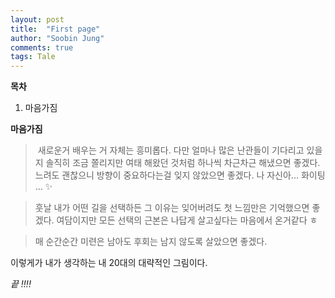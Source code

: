 ```yaml
---
layout: post
title:  "First page"
author: "Soobin Jung"
comments: true
tags: Tale
---
```


**목차**

1. 마음가짐

**마음가짐**

> ​	새로운거 배우는 거 자체는 흥미롭다. 다만 얼마나 많은 난관들이 기다리고 있을지 솔직히 조금 쫄리지만 여태 해왔던 것처럼 하나씩 차근차근 해냈으면 좋겠다. 느려도 괜찮으니  방향이 중요하다는걸 잊지 않았으면 좋겠다. 나 자신아... 화이팅 ... ✨

> 훗날 내가 어떤 길을 선택하든 그 이유는 잊어버려도 첫 느낌만은 기억했으면 좋겠다. 여담이지만 모든 선택의 근본은 나답게 살고싶다는 마음에서 온거같다 ㅎ

> 매 순간순간 미련은 남아도 후회는 남지 않도록 살았으면 좋겠다. 



이렇게가 내가 생각하는 내 20대의 대략적인 그림이다.

_끝 !!!!_

